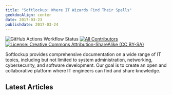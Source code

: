 ```yaml
---
title: "Softlockup: Where IT Wizards Find Their Spells"
geekdocAlign: center
date: 2017-03-23
publishdate: 2017-03-24
---
```


<!-- markdownlint-capture -->
<!-- markdownlint-disable MD033 -->

<span class="badge-placeholder">![GitHub Actions Workflow Status](https://img.shields.io/github/actions/workflow/status/softlockup-web/web/hugo.yaml)</span>
<span class="badge-placeholder">[![All Contributors](https://img.shields.io/github/all-contributors/softlockup-web/web?color=ee8449&style=flat-square)]([#contributors](https://github.com/softlockup-web/web/graphs/contributors))</span>
<span class="badge-placeholder">[![License: Creative Commons Attribution-ShareAlike (CC BY-SA)](https://img.shields.io/github/license/softlockup-web/web)](https://github.com/softlockup-web/web/blob/main/LICENSE)</span>

<!-- markdownlint-restore -->


Softlockup provides comprehensive documentation on a wide range of IT topics, including but not limited to system administration, networking, cybersecurity, and software development. Our goal is to create an open and collaborative platform where IT engineers can find and share knowledge.


## Latest Articles

